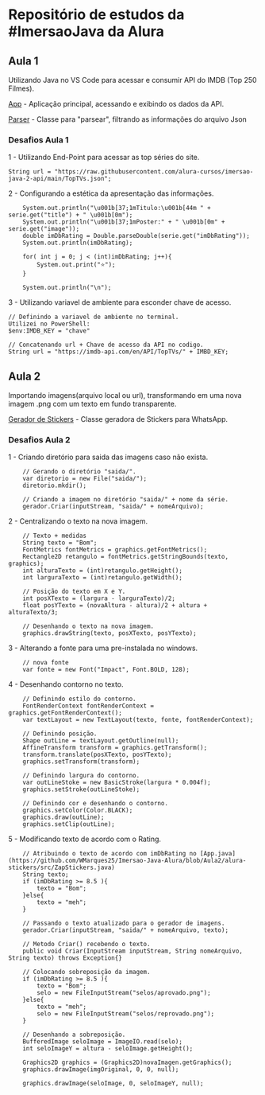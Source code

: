 # Repositório de estudos da #ImersaoJava da Alura

## Aula 1

Utilizando Java no VS Code para acessar e consumir API do IMDB (Top 250 Filmes).

[App](https://github.com/WMarques25/Imersao-Java-Alura/blob/main/alura-stickers/src/App.java) - Aplicação principal, acessando e exibindo os dados da API.

[Parser](https://github.com/WMarques25/Imersao-Java-Alura/blob/main/alura-stickers/src/JsonParser.java) - Classe para "parsear", filtrando as informações do arquivo Json

### Desafios Aula 1

1 - Utilizando End-Point para acessar as top séries do site.

    String url = "https://raw.githubusercontent.com/alura-cursos/imersao-java-2-api/main/TopTVs.json";

2 - Configurando a estética da apresentação das informações.

        System.out.println("\u001b[37;1mTitulo:\u001b[44m " + serie.get("title") + " \u001b[0m");
        System.out.println("\u001b[37;1mPoster:" + " \u001b[0m" + serie.get("image"));
        double imDbRating = Double.parseDouble(serie.get("imDbRating"));
        System.out.println(imDbRating);

        for( int j = 0; j < (int)imDbRating; j++){
            System.out.print("⭐️");
        }

        System.out.println("\n");

3 - Utilizando variavel de ambiente para esconder chave de acesso.

    // Definindo a variavel de ambiente no terminal.
    Utilizei no PowerShell:
    $env:IMDB_KEY = "chave"                                         

    // Concatenando url + Chave de acesso da API no codigo.
    String url = "https://imdb-api.com/en/API/TopTVs/" + IMBD_KEY;  

## Aula 2

Importando imagens(arquivo local ou url), transformando em uma nova imagem .png com um texto em fundo transparente.

[Gerador de Stickers](https://github.com/WMarques25/Imersao-Java-Alura/blob/Aula2/alura-stickers/src/ZapStickers.java) - Classe geradora de Stickers para WhatsApp.

### Desafios Aula 2

1 - Criando diretório para saida das imagens caso não exista.

        // Gerando o diretório "saida/".
        var diretorio = new File("saida/");
        diretorio.mkdir();                                  

        // Criando a imagem no diretório "saida/" + nome da série.
        gerador.Criar(inputStream, "saida/" + nomeArquivo); 

2 - Centralizando o texto na nova imagem.

        // Texto + medidas
        String texto = "Bom";
        FontMetrics fontMetrics = graphics.getFontMetrics();
        Rectangle2D retangulo = fontMetrics.getStringBounds(texto, graphics);
        int alturaTexto = (int)retangulo.getHeight();
        int larguraTexto = (int)retangulo.getWidth();

        // Posição do texto em X e Y.
        int posXTexto = (largura - larguraTexto)/2;
        float posYTexto = (novaAltura - altura)/2 + altura + alturaTexto/3;

        // Desenhando o texto na nova imagem.
        graphics.drawString(texto, posXTexto, posYTexto);

3 - Alterando a fonte para uma pre-instalada no windows.

        // nova fonte
        var fonte = new Font("Impact", Font.BOLD, 128);

4 - Desenhando contorno no texto.

        // Definindo estilo do contorno.
        FontRenderContext fontRenderContext = graphics.getFontRenderContext();
        var textLayout = new TextLayout(texto, fonte, fontRenderContext);

        // Definindo posição.
        Shape outLine = textLayout.getOutline(null);
        AffineTransform transform = graphics.getTransform();
        transform.translate(posXTexto, posYTexto);
        graphics.setTransform(transform);

        // Definindo largura do contorno.
        var outLineStoke = new BasicStroke(largura * 0.004f);
        graphics.setStroke(outLineStoke);

        // Definindo cor e desenhando o contorno.
        graphics.setColor(Color.BLACK);
        graphics.draw(outLine);
        graphics.setClip(outLine);

5 - Modificando texto de acordo com o Rating.

        // Atribuindo o texto de acordo com imDbRating no [App.java](https://github.com/WMarques25/Imersao-Java-Alura/blob/Aula2/alura-stickers/src/ZapStickers.java)
        String texto;
        if (imDbRating >= 8.5 ){
            texto = "Bom";
        }else{
            texto = "meh";
        }

        // Passando o texto atualizado para o gerador de imagens.
        gerador.Criar(inputStream, "saida/" + nomeArquivo, texto);

        // Metodo Criar() recebendo o texto.
        public void Criar(InputStream inputStream, String nomeArquivo, String texto) throws Exception{}

        // Colocando sobreposição da imagem.
        if (imDbRating >= 8.5 ){
            texto = "Bom";
            selo = new FileInputStream("selos/aprovado.png");
        }else{
            texto = "meh";
            selo = new FileInputStream("selos/reprovado.png");
        }

        // Desenhando a sobreposição.
        BufferedImage seloImage = ImageIO.read(selo);
        int seloImageY = altura - seloImage.getHeight();

        Graphics2D graphics = (Graphics2D)novaImagen.getGraphics();
        graphics.drawImage(imgOriginal, 0, 0, null);

        graphics.drawImage(seloImage, 0, seloImageY, null);
